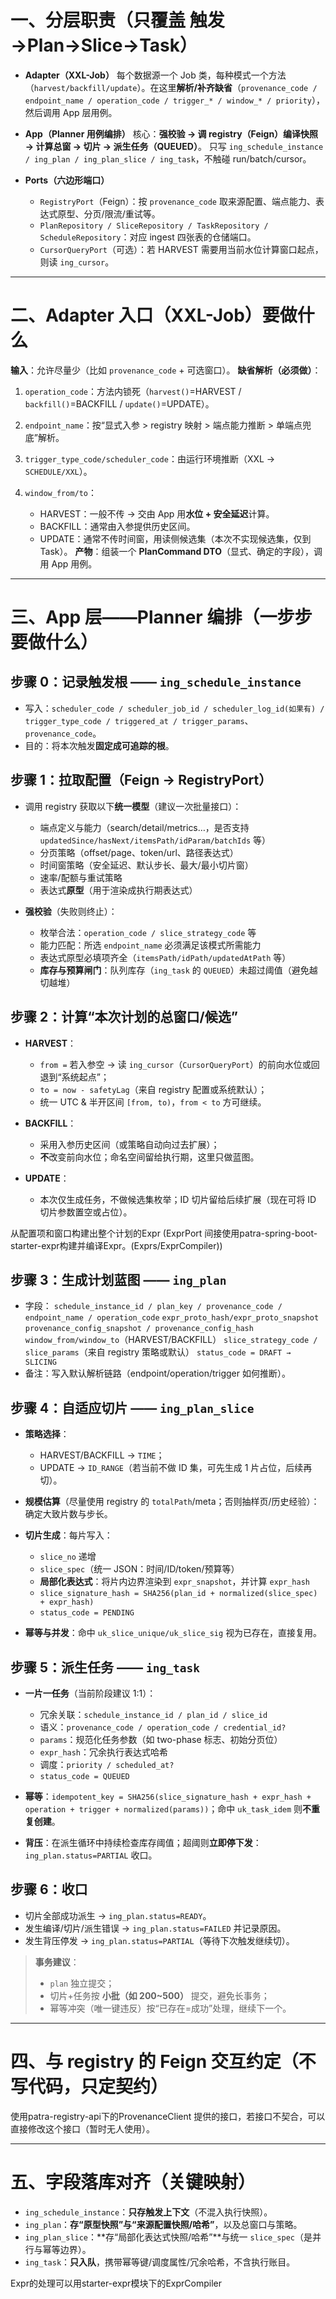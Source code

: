 
# 一、分层职责（只覆盖 触发→Plan→Slice→Task）

* **Adapter（XXL-Job）**
  每个数据源一个 Job 类，每种模式一个方法（`harvest/backfill/update`）。在这里**解析/补齐缺省**（`provenance_code / endpoint_name / operation_code / trigger_* / window_* / priority`），然后调用 App 层用例。
* **App（Planner 用例编排）**
  核心：**强校验 → 调 registry（Feign）编译快照 → 计算总窗 → 切片 → 派生任务（QUEUED）**。
  只写 `ing_schedule_instance / ing_plan / ing_plan_slice / ing_task`，不触碰 run/batch/cursor。
* **Ports（六边形端口）**

    * `RegistryPort`（Feign）：按 `provenance_code` 取来源配置、端点能力、表达式原型、分页/限流/重试等。
    * `PlanRepository / SliceRepository / TaskRepository / ScheduleRepository`：对应 ingest 四张表的仓储端口。
    * `CursorQueryPort`（可选）：若 HARVEST 需要用当前水位计算窗口起点，则读 `ing_cursor`。

---

# 二、Adapter 入口（XXL-Job）要做什么

**输入**：允许尽量少（比如 `provenance_code` + 可选窗口）。
**缺省解析（必须做）**：

1. `operation_code`：方法内锁死（`harvest()`=HARVEST / `backfill()`=BACKFILL / `update()`=UPDATE）。
2. `endpoint_name`：按“显式入参 > registry 映射 > 端点能力推断 > 单端点兜底”解析。
3. `trigger_type_code/scheduler_code`：由运行环境推断（XXL → `SCHEDULE/XXL`）。
4. `window_from/to`：

    * HARVEST：一般不传 → 交由 App 用**水位 + 安全延迟**计算。
    * BACKFILL：通常由入参提供历史区间。
    * UPDATE：通常不传时间窗，用读侧候选集（本次不实现候选集，仅到 Task）。
      **产物**：组装一个 **PlanCommand DTO**（显式、确定的字段），调用 App 用例。

---

# 三、App 层——Planner 编排（一步步要做什么）

## 步骤 0：记录触发根 —— `ing_schedule_instance`

* 写入：`scheduler_code / scheduler_job_id / scheduler_log_id(如果有) / trigger_type_code / triggered_at / trigger_params`、`provenance_code`。
* 目的：将本次触发**固定成可追踪的根**。

## 步骤 1：拉取配置（Feign → RegistryPort）

* 调用 registry 获取以下**统一模型**（建议一次批量接口）：

    * 端点定义与能力（search/detail/metrics…，是否支持 `updatedSince/hasNext/itemsPath/idParam/batchIds` 等）
    * 分页策略（offset/page、token/url、路径表达式）
    * 时间窗策略（安全延迟、默认步长、最大/最小切片窗）
    * 速率/配额与重试策略
    * 表达式**原型**（用于渲染成执行期表达式）

* **强校验**（失败则终止）：

    * 枚举合法：`operation_code / slice_strategy_code` 等
    * 能力匹配：所选 `endpoint_name` 必须满足该模式所需能力
    * 表达式原型必填项齐全（`itemsPath/idPath/updatedAtPath` 等）
    * **库存与预算闸门**：队列库存（`ing_task` 的 `QUEUED`）未超过阈值（避免越切越堆）

## 步骤 2：计算“本次计划的总窗口/候选”

* **HARVEST**：

    * `from =` 若入参空 → 读 `ing_cursor`（`CursorQueryPort`）的前向水位或回退到“系统起点”；
    * `to = now - safetyLag`（来自 registry 配置或系统默认）；
    * 统一 UTC & 半开区间 `[from, to)`，`from < to` 方可继续。
* **BACKFILL**：

    * 采用入参历史区间（或策略自动向过去扩展）；
    * **不**改变前向水位；命名空间留给执行期，这里只做蓝图。
* **UPDATE**：

    * 本次仅生成任务，不做候选集枚举；ID 切片留给后续扩展（现在可将 ID 切片参数置空或占位）。

从配置项和窗口构建出整个计划的Expr (ExprPort 间接使用patra-spring-boot-starter-expr构建并编译Expr。(Exprs/ExprCompiler))

## 步骤 3：生成计划蓝图 —— `ing_plan`

* 字段：
  `schedule_instance_id / plan_key / provenance_code / endpoint_name / operation_code`
  `expr_proto_hash/expr_proto_snapshot`
  `provenance_config_snapshot / provenance_config_hash`
  `window_from/window_to`（HARVEST/BACKFILL）
  `slice_strategy_code / slice_params`（来自 registry 策略或默认）
  `status_code = DRAFT → SLICING`
* 备注：写入默认解析链路（endpoint/operation/trigger 如何推断）。

## 步骤 4：自适应切片 —— `ing_plan_slice`

* **策略选择**：

    * HARVEST/BACKFILL → `TIME`；
    * UPDATE → `ID_RANGE`（若当前不做 ID 集，可先生成 1 片占位，后续再切）。
* **规模估算**（尽量使用 registry 的 `totalPath`/meta；否则抽样页/历史经验）：确定大致片数与步长。
* **切片生成**：每片写入：

    * `slice_no` 递增
    * `slice_spec`（统一 JSON：时间/ID/token/预算等）
    * **局部化表达式**：将片内边界渲染到 `expr_snapshot`，并计算 `expr_hash`
    * `slice_signature_hash = SHA256(plan_id + normalized(slice_spec) + expr_hash)`
    * `status_code = PENDING`
* **幂等与并发**：命中 `uk_slice_unique/uk_slice_sig` 视为已存在，直接复用。

## 步骤 5：派生任务 —— `ing_task`

* **一片一任务**（当前阶段建议 1:1）：

    * 冗余关联：`schedule_instance_id / plan_id / slice_id`
    * 语义：`provenance_code / operation_code / credential_id?`
    * `params`：规范化任务参数（如 two-phase 标志、初始分页位）
    * `expr_hash`：冗余执行表达式哈希
    * 调度：`priority / scheduled_at?`
    * `status_code = QUEUED`
* **幂等**：`idempotent_key = SHA256(slice_signature_hash + expr_hash + operation + trigger + normalized(params))`；命中 `uk_task_idem` 则**不重复创建**。
* **背压**：在派生循环中持续检查库存阈值；超阈则**立即停下发**：`ing_plan.status=PARTIAL` 收口。

## 步骤 6：收口

* 切片全部成功派生 → `ing_plan.status=READY`。
* 发生编译/切片/派生错误 → `ing_plan.status=FAILED` 并记录原因。
* 发生背压停发 → `ing_plan.status=PARTIAL`（等待下次触发继续切）。

> **事务建议**：
>
> * `plan` 独立提交；
> * 切片+任务按 **小批（如 200\~500）** 提交，避免长事务；
> * 幂等冲突（唯一键违反）按“已存在=成功”处理，继续下一个。

---

# 四、与 registry 的 Feign 交互约定（不写代码，只定契约）

使用patra-registry-api下的ProvenanceClient 提供的接口，若接口不契合，可以直接修改这个接口（暂时无人使用）。

---

# 五、字段落库对齐（关键映射）

* `ing_schedule_instance`：**只存触发上下文**（不混入执行快照）。
* `ing_plan`：**存“原型快照”与“来源配置快照/哈希”**，以及总窗口与策略。
* `ing_plan_slice`：\*\*存“局部化表达式快照/哈希”\*\*与统一 `slice_spec`（是并行与幂等边界）。
* `ing_task`：**只入队**，携带幂等键/调度属性/冗余哈希，不含执行账目。

Expr的处理可以用starter-expr模块下的ExprCompiler
